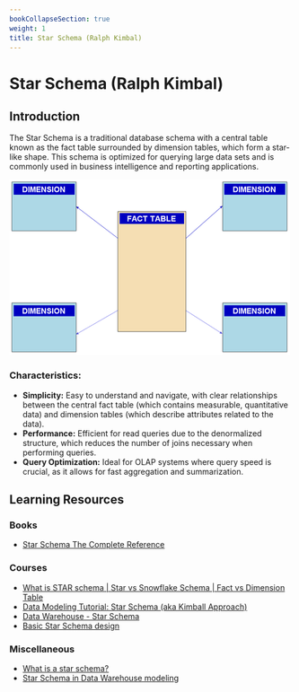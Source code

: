 ```yaml
---
bookCollapseSection: true
weight: 1
title: Star Schema (Ralph Kimbal)
---
```


# Star Schema (Ralph Kimbal)

## Introduction

The Star Schema is a traditional database schema with a central table known as the fact table surrounded by dimension tables, which form a star-like shape. This schema is optimized for querying large data sets and is commonly used in business intelligence and reporting applications.

![Star Schema](Star-schema.png)

### Characteristics:

- **Simplicity:** Easy to understand and navigate, with clear relationships between the central fact table (which contains measurable, quantitative data) and dimension tables (which describe attributes related to the data).
- **Performance:** Efficient for read queries due to the denormalized structure, which reduces the number of joins necessary when performing queries.
- **Query Optimization:** Ideal for OLAP systems where query speed is crucial, as it allows for fast aggregation and summarization.


## Learning Resources

### Books
- [Star Schema The Complete Reference](https://www.oreilly.com/library/view/star-schema-the/9780071744324/)

### Courses
- [What is STAR schema | Star vs Snowflake Schema | Fact vs Dimension Table](https://www.youtube.com/watch?v=hQvCOBv_-LE)
- [Data Modeling Tutorial: Star Schema (aka Kimball Approach)](https://www.youtube.com/watch?v=gRE3E7VUzRU)
- [Data Warehouse - Star Schema](https://www.youtube.com/watch?v=-q9xuDGGpzQ)
- [Basic Star Schema design](https://www.youtube.com/watch?v=q77B-G8CA24)

### Miscellaneous
- [What is a star schema?](https://www.databricks.com/glossary/star-schema)
- [Star Schema in Data Warehouse modeling](https://www.geeksforgeeks.org/star-schema-in-data-warehouse-modeling/)
